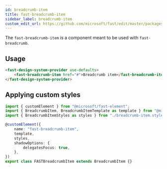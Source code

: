 ```yaml
---
id: breadcrumb-item
title: fast-breadcrumb-item
sidebar_label: breadcrumb-item
custom_edit_url: https://github.com/microsoft/fast/edit/master/packages/web-components/fast-foundation/src/breadcrumb-item/README.md
---
```


The `fast-breadcrumb-item` is a component meant to be used with `fast-breadcrumb`.

## Usage

```html live
<fast-design-system-provider use-defaults>
    <fast-breadcrumb-item href="#">Breadcrumb item</fast-breadcrumb-item>
</fast-design-system-provider>
```

## Applying custom styles

```ts
import { customElement } from "@microsoft/fast-element";
import { BreadcrumbItem, BreadcrumbItemTemplate as template } from "@microsoft/fast-foundation";
import { BreadcrumbItemStyles as styles } from "./breadcrumb-item.styles";

@customElement({
    name: "fast-breadcrumb-item",
    template,
    styles,
    shadowOptions: {
        delegatesFocus: true,
    },
})
export class FASTBreadcrumbItem extends BreadcrumbItem {}
```